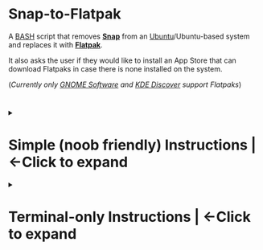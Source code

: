 # Snap-to-Flatpak

A [BASH](https://en.wikipedia.org/wiki/Bash_(Unix_shell)) script that removes [**Snap**](https://ubuntu.com/blog/whats-in-a-snap) from an [Ubuntu](https://ubuntu.com)/Ubuntu-based system and replaces it with [**Flatpak**](https://flatpak.org).

It also asks the user if they would like to install an App Store that can download Flatpaks in case there is none installed on the system.

(*Currently only [GNOME Software](https://apps.gnome.org/Software/) and [KDE Discover](https://apps.kde.org/discover/) support Flatpaks*)

#

<details><!--Clickable dropdown for simple instructions-->
 <summary>
  <h1>Simple (noob friendly) Instructions | <-Click to expand</h1><!--Use <h1> tag because Markdown does not work in summaries.-->
 </summary>

 1. Download the `snap-to-flatpak.sh` file from the Releases section.

 ![Instructional image 1](/images/1-downloading-script.png "How to donwload the script from the releases")

 2. Go to the folder in which you downloaded the script and mark it as an executable file.

 ![Instructional image 2](/images/2-marking-as-executable.png "How to mark it as executable in different Flavours")

 3. Open a terminal inside the folder in which you downloaded the script and run it with `./snap-to-flatpak.sh`

 ![Instructional image 3](/images/3-run-and-follow.png "How to open a terminal and run the script in different Flavours")

 4. Follow the instructions in the terminal.

</details>


<details>
 <summary>
  <h1>Terminal-only Instructions | <-Click to expand</h1>
 </summary>

 1. Clone the repo:

 ```
 git clone https://github.com/MasterGeekMX/snap-to-flatpak.git
 ```
 
 + NOTE: if you don't have git installed, do it by running `sudo apt install git`
  
 2. Move into the cloned repo folder:

 ```
 cd snap-to-flatpak
 ```

 3. Make the script executable

 ```
 chmod +x snap-to-flatpak.sh
 ```

 4. Run the script

 ```
 ./snap-to-flatpak.sh
 ```

 5. Follow the instructions in the terminal.

</details>
